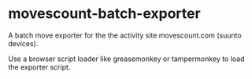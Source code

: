 # movescount-batch-exporter
A batch move exporter for the the activity site movescount.com (suunto devices).

Use a browser script loader like greasemonkey or tampermonkey to load the exporter script.
